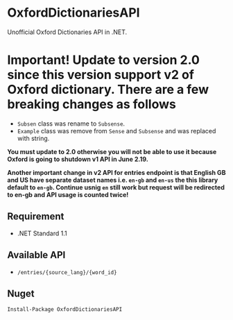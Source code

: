 # OxfordDictionariesAPI
Unofficial Oxford Dictionaries API in .NET.
# Important! Update to version 2.0 since this version support v2 of Oxford dictionary. There are a few breaking changes as follows
- `Subsen` class was rename to `Subsense`.
- `Example` class was remove from `Sense` and `Subsense` and was replaced with string.

**You must update to 2.0 otherwise you will not be able to use it because Oxford is going to shutdown v1 API in June 2.19.**  

**Another important change in v2 API for entries endpoint is that English GB and US have separate dataset names i.e. `en-gb` and `en-us` the this library default to `en-gb`.  Continue usnig `en` still work but request will be redirected to en-gb and API usage is counted twice!**
## Requirement
- .NET Standard 1.1

## Available API
-  `/entries/{source_lang}/{word_id}`  

## Nuget
`Install-Package OxfordDictionariesAPI`
